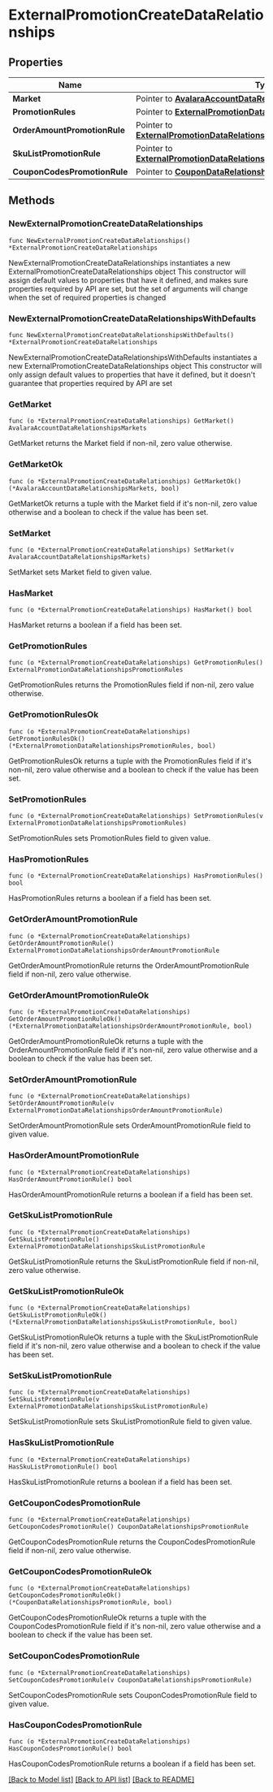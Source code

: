 # ExternalPromotionCreateDataRelationships

## Properties

Name | Type | Description | Notes
------------ | ------------- | ------------- | -------------
**Market** | Pointer to [**AvalaraAccountDataRelationshipsMarkets**](AvalaraAccountDataRelationshipsMarkets.md) |  | [optional] 
**PromotionRules** | Pointer to [**ExternalPromotionDataRelationshipsPromotionRules**](ExternalPromotionDataRelationshipsPromotionRules.md) |  | [optional] 
**OrderAmountPromotionRule** | Pointer to [**ExternalPromotionDataRelationshipsOrderAmountPromotionRule**](ExternalPromotionDataRelationshipsOrderAmountPromotionRule.md) |  | [optional] 
**SkuListPromotionRule** | Pointer to [**ExternalPromotionDataRelationshipsSkuListPromotionRule**](ExternalPromotionDataRelationshipsSkuListPromotionRule.md) |  | [optional] 
**CouponCodesPromotionRule** | Pointer to [**CouponDataRelationshipsPromotionRule**](CouponDataRelationshipsPromotionRule.md) |  | [optional] 

## Methods

### NewExternalPromotionCreateDataRelationships

`func NewExternalPromotionCreateDataRelationships() *ExternalPromotionCreateDataRelationships`

NewExternalPromotionCreateDataRelationships instantiates a new ExternalPromotionCreateDataRelationships object
This constructor will assign default values to properties that have it defined,
and makes sure properties required by API are set, but the set of arguments
will change when the set of required properties is changed

### NewExternalPromotionCreateDataRelationshipsWithDefaults

`func NewExternalPromotionCreateDataRelationshipsWithDefaults() *ExternalPromotionCreateDataRelationships`

NewExternalPromotionCreateDataRelationshipsWithDefaults instantiates a new ExternalPromotionCreateDataRelationships object
This constructor will only assign default values to properties that have it defined,
but it doesn't guarantee that properties required by API are set

### GetMarket

`func (o *ExternalPromotionCreateDataRelationships) GetMarket() AvalaraAccountDataRelationshipsMarkets`

GetMarket returns the Market field if non-nil, zero value otherwise.

### GetMarketOk

`func (o *ExternalPromotionCreateDataRelationships) GetMarketOk() (*AvalaraAccountDataRelationshipsMarkets, bool)`

GetMarketOk returns a tuple with the Market field if it's non-nil, zero value otherwise
and a boolean to check if the value has been set.

### SetMarket

`func (o *ExternalPromotionCreateDataRelationships) SetMarket(v AvalaraAccountDataRelationshipsMarkets)`

SetMarket sets Market field to given value.

### HasMarket

`func (o *ExternalPromotionCreateDataRelationships) HasMarket() bool`

HasMarket returns a boolean if a field has been set.

### GetPromotionRules

`func (o *ExternalPromotionCreateDataRelationships) GetPromotionRules() ExternalPromotionDataRelationshipsPromotionRules`

GetPromotionRules returns the PromotionRules field if non-nil, zero value otherwise.

### GetPromotionRulesOk

`func (o *ExternalPromotionCreateDataRelationships) GetPromotionRulesOk() (*ExternalPromotionDataRelationshipsPromotionRules, bool)`

GetPromotionRulesOk returns a tuple with the PromotionRules field if it's non-nil, zero value otherwise
and a boolean to check if the value has been set.

### SetPromotionRules

`func (o *ExternalPromotionCreateDataRelationships) SetPromotionRules(v ExternalPromotionDataRelationshipsPromotionRules)`

SetPromotionRules sets PromotionRules field to given value.

### HasPromotionRules

`func (o *ExternalPromotionCreateDataRelationships) HasPromotionRules() bool`

HasPromotionRules returns a boolean if a field has been set.

### GetOrderAmountPromotionRule

`func (o *ExternalPromotionCreateDataRelationships) GetOrderAmountPromotionRule() ExternalPromotionDataRelationshipsOrderAmountPromotionRule`

GetOrderAmountPromotionRule returns the OrderAmountPromotionRule field if non-nil, zero value otherwise.

### GetOrderAmountPromotionRuleOk

`func (o *ExternalPromotionCreateDataRelationships) GetOrderAmountPromotionRuleOk() (*ExternalPromotionDataRelationshipsOrderAmountPromotionRule, bool)`

GetOrderAmountPromotionRuleOk returns a tuple with the OrderAmountPromotionRule field if it's non-nil, zero value otherwise
and a boolean to check if the value has been set.

### SetOrderAmountPromotionRule

`func (o *ExternalPromotionCreateDataRelationships) SetOrderAmountPromotionRule(v ExternalPromotionDataRelationshipsOrderAmountPromotionRule)`

SetOrderAmountPromotionRule sets OrderAmountPromotionRule field to given value.

### HasOrderAmountPromotionRule

`func (o *ExternalPromotionCreateDataRelationships) HasOrderAmountPromotionRule() bool`

HasOrderAmountPromotionRule returns a boolean if a field has been set.

### GetSkuListPromotionRule

`func (o *ExternalPromotionCreateDataRelationships) GetSkuListPromotionRule() ExternalPromotionDataRelationshipsSkuListPromotionRule`

GetSkuListPromotionRule returns the SkuListPromotionRule field if non-nil, zero value otherwise.

### GetSkuListPromotionRuleOk

`func (o *ExternalPromotionCreateDataRelationships) GetSkuListPromotionRuleOk() (*ExternalPromotionDataRelationshipsSkuListPromotionRule, bool)`

GetSkuListPromotionRuleOk returns a tuple with the SkuListPromotionRule field if it's non-nil, zero value otherwise
and a boolean to check if the value has been set.

### SetSkuListPromotionRule

`func (o *ExternalPromotionCreateDataRelationships) SetSkuListPromotionRule(v ExternalPromotionDataRelationshipsSkuListPromotionRule)`

SetSkuListPromotionRule sets SkuListPromotionRule field to given value.

### HasSkuListPromotionRule

`func (o *ExternalPromotionCreateDataRelationships) HasSkuListPromotionRule() bool`

HasSkuListPromotionRule returns a boolean if a field has been set.

### GetCouponCodesPromotionRule

`func (o *ExternalPromotionCreateDataRelationships) GetCouponCodesPromotionRule() CouponDataRelationshipsPromotionRule`

GetCouponCodesPromotionRule returns the CouponCodesPromotionRule field if non-nil, zero value otherwise.

### GetCouponCodesPromotionRuleOk

`func (o *ExternalPromotionCreateDataRelationships) GetCouponCodesPromotionRuleOk() (*CouponDataRelationshipsPromotionRule, bool)`

GetCouponCodesPromotionRuleOk returns a tuple with the CouponCodesPromotionRule field if it's non-nil, zero value otherwise
and a boolean to check if the value has been set.

### SetCouponCodesPromotionRule

`func (o *ExternalPromotionCreateDataRelationships) SetCouponCodesPromotionRule(v CouponDataRelationshipsPromotionRule)`

SetCouponCodesPromotionRule sets CouponCodesPromotionRule field to given value.

### HasCouponCodesPromotionRule

`func (o *ExternalPromotionCreateDataRelationships) HasCouponCodesPromotionRule() bool`

HasCouponCodesPromotionRule returns a boolean if a field has been set.


[[Back to Model list]](../README.md#documentation-for-models) [[Back to API list]](../README.md#documentation-for-api-endpoints) [[Back to README]](../README.md)


